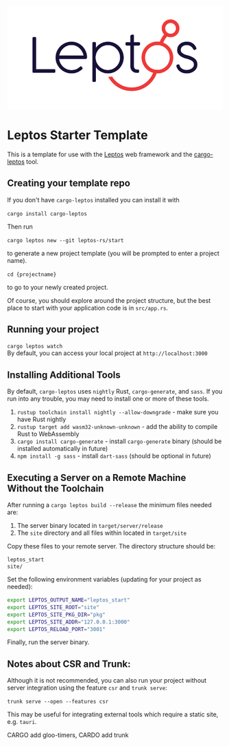 <picture>
    <source srcset="https://raw.githubusercontent.com/leptos-rs/leptos/main/docs/logos/Leptos_logo_Solid_White.svg" media="(prefers-color-scheme: dark)">
    <img src="https://raw.githubusercontent.com/leptos-rs/leptos/main/docs/logos/Leptos_logo_RGB.svg" alt="Leptos Logo">
</picture>

# Leptos Starter Template

This is a template for use with the [Leptos](https://github.com/leptos-rs/leptos) web framework and the [cargo-leptos](https://github.com/akesson/cargo-leptos) tool.

## Creating your template repo

If you don't have `cargo-leptos` installed you can install it with

`cargo install cargo-leptos`

Then run

`cargo leptos new --git leptos-rs/start`

to generate a new project template (you will be prompted to enter a project name).

`cd {projectname}`

to go to your newly created project.

Of course, you should explore around the project structure, but the best place to start with your application code is in `src/app.rs`.

## Running your project

`cargo leptos watch`  
By default, you can access your local project at `http://localhost:3000`

## Installing Additional Tools

By default, `cargo-leptos` uses `nightly` Rust, `cargo-generate`, and `sass`. If you run into any trouble, you may need to install one or more of these tools.

1. `rustup toolchain install nightly --allow-downgrade` - make sure you have Rust nightly
2. `rustup target add wasm32-unknown-unknown` - add the ability to compile Rust to WebAssembly
3. `cargo install cargo-generate` - install `cargo-generate` binary (should be installed automatically in future)
4. `npm install -g sass` - install `dart-sass` (should be optional in future)

## Executing a Server on a Remote Machine Without the Toolchain
After running a `cargo leptos build --release` the minimum files needed are:

1. The server binary located in `target/server/release`
2. The `site` directory and all files within located in `target/site`

Copy these files to your remote server. The directory structure should be:
```text
leptos_start
site/
```
Set the following environment variables (updating for your project as needed):
```sh
export LEPTOS_OUTPUT_NAME="leptos_start"
export LEPTOS_SITE_ROOT="site"
export LEPTOS_SITE_PKG_DIR="pkg"
export LEPTOS_SITE_ADDR="127.0.0.1:3000"
export LEPTOS_RELOAD_PORT="3001"
```
Finally, run the server binary.

## Notes about CSR and Trunk:
Although it is not recommended, you can also run your project without server integration using the feature `csr` and `trunk serve`:

`trunk serve --open --features csr`

This may be useful for integrating external tools which require a static site, e.g. `tauri`.



CARGO add gloo-timers,
CARDO add trunk